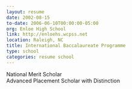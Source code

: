 ```yaml
---
layout: resume
date: 2002-08-15
to-date: 2006-06-10T00:00:00-05:00
org: Enloe High School
link: http://enloehs.wcpss.net
location: Raleigh, NC
title: International Baccalaureate Programme
type: school
categories: resume school
---
```


National Merit Scholar  
Advanced Placement Scholar with Distinction
